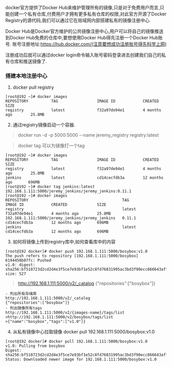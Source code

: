 docker官方提供了Docker Hub来维护管理所有的镜像,只是对于免费用户而言,只能创建一个私有仓库,付费用户才拥有更多私有仓库的权限,对此官方开源了Docker Registry的源代码,我们可以通过它在局域网内部搭建私有的镜像注册中心.

Docker Hub是Docker官方维护的公共镜像注册中心,用户可以将自己的镜像推送到Docker Hub免费的仓库中,要想使用Docker Hub得先注册一个Docker Hub账号.
账号注册地址:https://hub.docker.com/(注意要想成功注册账号得先科学上网)

注册成功后就可以通过docker login命令输入账号密码登录进去创建我们自己的私有仓库和推送镜像了.



###  搭建本地注册中心
1. docker pull registry

```
[root@192 ~]# docker images
REPOSITORY          TAG                 IMAGE ID            CREATED             SIZE
registry            latest              f32a97de94e1        4 months ago        25.8MB
```

2. 通过registry镜像启动一个容器.
> docker run -d -p 5000:5000 --name jeremy_registry  registry:latest

>docker tag 可以为镜像打一个tag

```
[root@192 ~]# docker images
REPOSITORY          TAG                 IMAGE ID            CREATED             SIZE
registry            latest              f32a97de94e1        4 months ago        25.8MB
jenkins             latest              cd14cecfdb3a        12 months ago       696MB
[root@192 ~]# docker tag jenkins:latest  192.168.1.111:5000/jeremy_jenkins/jeremy_jenkins:0.11.1
[root@192 ~]# docker images
REPOSITORY                                         TAG                 IMAGE ID            CREATED             SIZE
registry                                           latest              f32a97de94e1        4 months ago        25.8MB
192.168.1.111:5000/jeremy_jenkins/jeremy_jenkins   0.11.1              cd14cecfdb3a        12 months ago       696MB
jenkins                                            latest              cd14cecfdb3a        12 months ago       696MB

```
3. 如何将镜像上传到registry库中,如何查看库中的内容
```
[root@192 docker]# docker push 192.168.1.111:5000/bosybox:v1.0
The push refers to repository [192.168.1.111:5000/bosybox]
6194458b07fc: Pushed 
v1.0: digest: sha256:bf510723d2cd2d4e3f5ce7e93bf1e52c8fd76831995ac3bd3f90ecc866643aff size: 527
```
> http://192.168.1.111:5000/v2/_catalog
> {"repositories":["bosybox"]}
```
- 列出所有存储库
http://192.168.1.111:5000/v2/_catalog
{"repositories":["bosybox"]}
- 列出镜像所有tags
http://192.168.1.111:5000/v2/{images-name}/tags/list
>http://192.168.1.111:5000/v2/bosybox/tags/list
>{"name":"bosybox","tags":["v1.0"]}

```


4. 从私有镜像中心拉取镜像
docker pull 192.168.1.111:5000/bosybox:v1.0
```
[root@192 docker]# docker pull 192.168.1.111:5000/bosybox:v1.0
v1.0: Pulling from bosybox
Digest: sha256:bf510723d2cd2d4e3f5ce7e93bf1e52c8fd76831995ac3bd3f90ecc866643aff
Status: Downloaded newer image for 192.168.1.111:5000/bosybox:v1.0
```